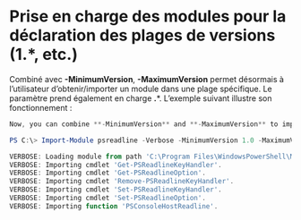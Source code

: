 # Prise en charge des modules pour la déclaration des plages de versions (1.*, etc.)
Combiné avec **-MinimumVersion**, **-MaximumVersion** permet désormais à l’utilisateur d’obtenir/importer un module dans une plage spécifique. Le paramètre prend également en charge **.***. L’exemple suivant illustre son fonctionnement :

```PowerShell
Now, you can combine **-MinimumVersion** and **-MaximumVersion** to import module within specific range:

PS C:\> Import-Module psreadline -Verbose -MinimumVersion 1.0 -MaximumVersion 1.2.*

VERBOSE: Loading module from path 'C:\Program Files\WindowsPowerShell\Modules\psreadline\1.1\psreadline.psd1'.
VERBOSE: Importing cmdlet 'Get-PSReadlineKeyHandler'.
VERBOSE: Importing cmdlet 'Get-PSReadlineOption'.
VERBOSE: Importing cmdlet 'Remove-PSReadlineKeyHandler'.
VERBOSE: Importing cmdlet 'Set-PSReadlineKeyHandler'.
VERBOSE: Importing cmdlet 'Set-PSReadlineOption'.
VERBOSE: Importing function 'PSConsoleHostReadline'.
```


<!--HONumber=Jun16_HO4-->


